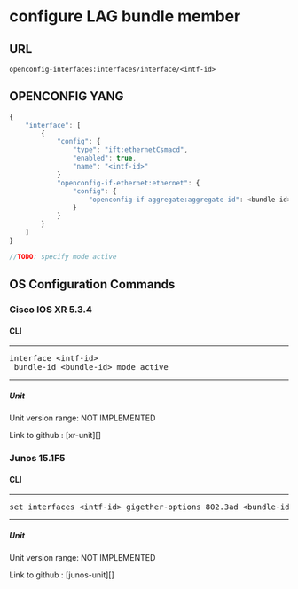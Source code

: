# configure LAG bundle member

## URL

```
openconfig-interfaces:interfaces/interface/<intf-id>
```

## OPENCONFIG YANG

```javascript
{
    "interface": [
        {
            "config": {
                "type": "ift:ethernetCsmacd",
                "enabled": true,
                "name": "<intf-id>"
            }
            "openconfig-if-ethernet:ethernet": {
                "config": {
                    "openconfig-if-aggregate:aggregate-id": <bundle-id>
                }
            }
        }
    ]
}

//TODO: specify mode active

```

## OS Configuration Commands

### Cisco IOS XR 5.3.4

#### CLI

---
<pre>
interface &lt;intf-id&gt;
 bundle-id &lt;bundle-id&gt; mode active
</pre>
---

##### Unit

Unit version range: NOT IMPLEMENTED

Link to github : [xr-unit][]

### Junos 15.1F5

#### CLI

---
<pre>
set interfaces &lt;intf-id&gt; gigether-options 802.3ad &lt;bundle-id&gt;
</pre>
---

##### Unit

Unit version range: NOT IMPLEMENTED

Link to github : [junos-unit][]
